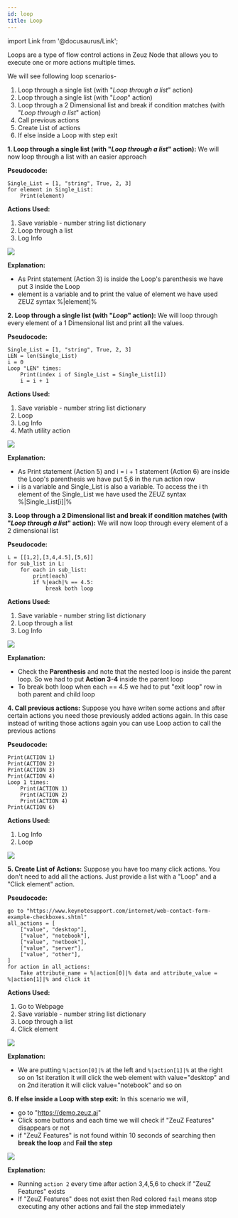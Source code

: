 ```yaml
---
id: loop
title: Loop
---
```


import Link from '@docusaurus/Link';

Loops are a type of flow control actions in Zeuz Node that allows you to 
execute one or more actions multiple times.

We will see following loop scenarios-
1. Loop through a single list (with "*Loop through a list*" action)
2. Loop through a single list (with "*Loop*" action)
3. Loop through a 2 Dimensional list and break if condition matches (with "*Loop through a list*" action)
4. Call previous actions
5. Create List of actions
6. If else inside a Loop with step exit

**1. Loop through a single list (with "*Loop through a list*" action):** We will now loop through a list with an easier approach

**Pseudocode:**
```
Single_List = [1, "string", True, 2, 3]
for element in Single_List:
    Print(element)
```
**Actions Used:**
1. Save variable - number string list dictionary
2. Loop through a list
3. Log Info

![](/img/zeuz-node/Loop/pic2.jpg)

**Explanation:**
- As Print statement (Action 3) is inside the Loop's parenthesis we have put 3 inside the Loop
- element is a variable and to print the value of element we have used ZEUZ syntax %|element|%

**2. Loop through a single list (with "*Loop*" action):** We will loop through every element of a 1 Dimensional list and print all the values.

**Pseudocode:**
```
Single_List = [1, "string", True, 2, 3]
LEN = len(Single_List)
i = 0
Loop "LEN" times:
    Print(index i of Single_List = Single_List[i])
    i = i + 1
```
**Actions Used:**
1. Save variable - number string list dictionary
2. Loop
3. Log Info
4. Math utility action

![](/img/zeuz-node/Loop/pic1.jpg)

**Explanation:**
- As Print statement (Action 5) and i = i + 1 statement (Action 6) are inside the Loop's parenthesis we have put 5,6 in the run action row
- i is a variable and Single_List is also a variable. To access the i th element of the Single_List we have used the ZEUZ syntax %|Single_List[i]|%

**3. Loop through a 2 Dimensional list and break if condition matches (with "*Loop through a list*" action):** We will now loop through every element of a 2 dimensional list

**Pseudocode:**
```
L = [[1,2],[3,4,4.5],[5,6]]
for sub_list in L:
    for each in sub_list:
        print(each)
        if %|each|% == 4.5:
            break both loop
```
**Actions Used:**
1. Save variable - number string list dictionary
2. Loop through a list
3. Log Info

![](/img/zeuz-node/Loop/pic3.jpg)

**Explanation:**
- Check the **Parenthesis** and note that the nested loop is inside the parent loop. So we had to put **Action 3-4** inside the parent loop
- To break both loop when each == 4.5 we had to put "exit loop" row in both parent and child loop

**4. Call previous actions:** Suppose you have writen some actions and after certain actions you need those previously added actions again.
In this case instead of writing those actions again you can use Loop action to call the previous actions

**Pseudocode:**
```
Print(ACTION 1)
Print(ACTION 2)
Print(ACTION 3)
Print(ACTION 4)
Loop 1 times:
    Print(ACTION 1)
    Print(ACTION 2)
    Print(ACTION 4)
Print(ACTION 6)
```
**Actions Used:**
1. Log Info
2. Loop

![](/img/zeuz-node/Loop/pic4.jpg)

**5. Create List of Actions:** Suppose you have too many click actions. You don't need to add all the actions. Just provide a list with a
"Loop" and a "Click element" action.

**Pseudocode:**
```
go to "https://www.keynotesupport.com/internet/web-contact-form-example-checkboxes.shtml"
all_actions = [
    ["value", "desktop"],
    ["value", "notebook"],
    ["value", "netbook"],
    ["value", "server"],
    ["value", "other"],
]
for action in all_actions:
    Take attribute_name = %|action[0]|% data and attribute_value = %|action[1]|% and click it

```
**Actions Used:**
1. Go to Webpage
2. Save variable - number string list dictionary
3. Loop through a list
4. Click element

![](/img/zeuz-node/Loop/pic5.jpg)

**Explanation:**
- We are putting `%|action[0]|%` at the left and `%|action[1]|%` at the right so on 1st iteration it will click the web element
with value="desktop" and on 2nd iteration it will click value="notebook" and so on
  
**6. If else inside a Loop with step exit:** In this scenario we will,
- go to "https://demo.zeuz.ai"
- Click some buttons and each time we will check if "ZeuZ Features" disappears or not
- if "ZeuZ Features" is not found within 10 seconds of searching then **break the loop** and **Fail the step**

![](/img/zeuz-node/Loop/pic6.jpg)

**Explanation:**
- Running `action 2` every time after action 3,4,5,6 to check if "ZeuZ Features" exists
- If "ZeuZ Features" does not exist then Red colored `fail` means stop executing any other actions and fail the step immediately